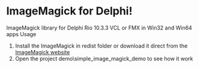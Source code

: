 ImageMagick for Delphi!
====
ImageMagick library for Delphi Rio 10.3.3 VCL or FMX in Win32 and Win64 apps
Usage
1) Install the ImageMagick in redist folder or download it direct from the [ImageMagick website](https://imagemagick.org/script/download.php#windows)
2) Open the project demo\simple_image_magick_demo to see how it work
